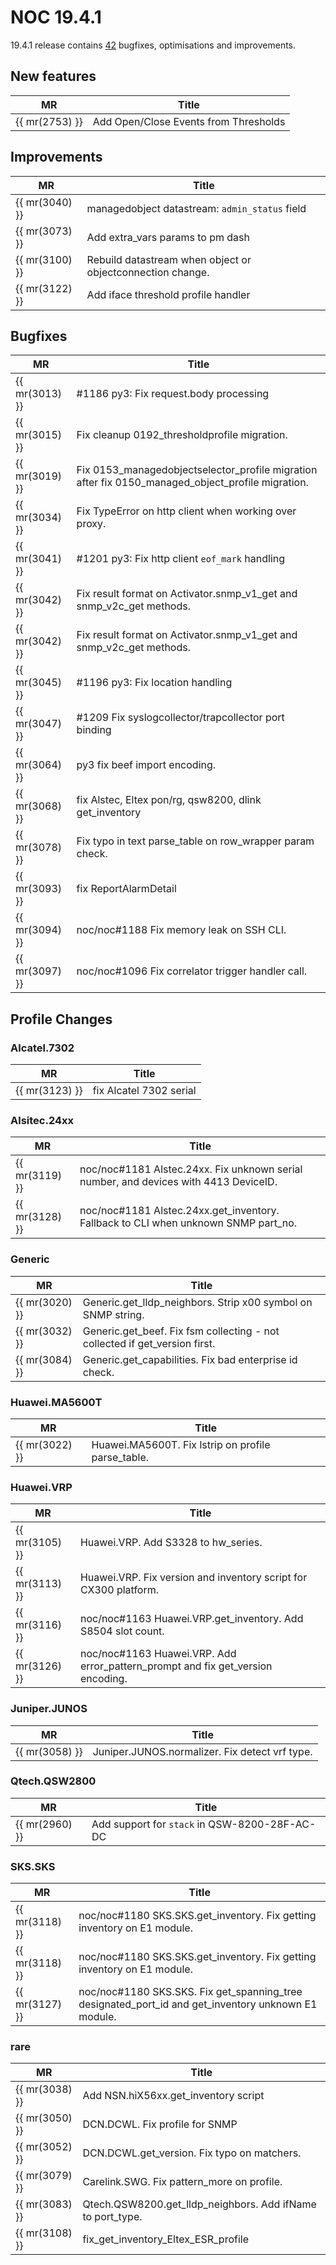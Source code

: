 # NOC 19.4.1

19.4.1 release contains
[42](https://code.getnoc.com/noc/noc/merge_requests?scope=all&state=merged&milestone_title=19.4.1)
bugfixes, optimisations and improvements.

## New features

| MR             | Title                                 |
| -------------- | ------------------------------------- |
| {{ mr(2753) }} | Add Open/Close Events from Thresholds |

## Improvements

| MR             | Title                                                                       |
| -------------- | --------------------------------------------------------------------------- |
| {{ mr(3040) }} | managedobject datastream: `admin_status` field |
| {{ mr(3073) }} | Add extra_vars params to pm dash                                            |
| {{ mr(3100) }} | Rebuild datastream when object or objectconnection change.                  |
| {{ mr(3122) }} | Add iface threshold profile handler                                         |

## Bugfixes

| MR             | Title                                                                                             |
| -------------- | ------------------------------------------------------------------------------------------------- |
| {{ mr(3013) }} | #1186 py3: Fix request.body processing                                                           |
| {{ mr(3015) }} | Fix cleanup 0192_thresholdprofile migration.                                                      |
| {{ mr(3019) }} | Fix 0153_managedobjectselector_profile migration after fix 0150_managed_object_profile migration. |
| {{ mr(3034) }} | Fix TypeError on http client when working over proxy.                                             |
| {{ mr(3041) }} | #1201 py3: Fix http client `eof_mark` handling                      |
| {{ mr(3042) }} | Fix result format on Activator.snmp_v1_get and snmp_v2c_get methods.                              |
| {{ mr(3042) }} | Fix result format on Activator.snmp_v1_get and snmp_v2c_get methods.                              |
| {{ mr(3045) }} | #1196 py3: Fix location handling                                                                 |
| {{ mr(3047) }} | #1209 Fix syslogcollector/trapcollector port binding                                             |
| {{ mr(3064) }} | py3 fix beef import encoding.                                                                     |
| {{ mr(3068) }} | fix Alstec, Eltex pon/rg, qsw8200, dlink get_inventory                                            |
| {{ mr(3078) }} | Fix typo in text parse_table on row_wrapper param check.                                          |
| {{ mr(3093) }} | fix ReportAlarmDetail                                                                             |
| {{ mr(3094) }} | noc/noc#1188 Fix memory leak on SSH CLI.                                                         |
| {{ mr(3097) }} | noc/noc#1096 Fix correlator trigger handler call.                                                |

## Profile Changes

### Alcatel.7302

| MR             | Title                   |
| -------------- | ----------------------- |
| {{ mr(3123) }} | fix Alcatel 7302 serial |

### Alsitec.24xx

| MR             | Title                                                                                 |
| -------------- | ------------------------------------------------------------------------------------- |
| {{ mr(3119) }} | noc/noc#1181 Alstec.24xx. Fix unknown serial number, and devices with 4413 DeviceID. |
| {{ mr(3128) }} | noc/noc#1181 Alstec.24xx.get_inventory. Fallback to CLI when unknown SNMP part_no.   |

### Generic

| MR             | Title                                                                      |
| -------------- | -------------------------------------------------------------------------- |
| {{ mr(3020) }} | Generic.get_lldp_neighbors. Strip x00 symbol on SNMP string.               |
| {{ mr(3032) }} | Generic.get_beef. Fix fsm collecting - not collected if get_version first. |
| {{ mr(3084) }} | Generic.get_capabilities. Fix bad enterprise id check.                     |

### Huawei.MA5600T

| MR             | Title                                              |
| -------------- | -------------------------------------------------- |
| {{ mr(3022) }} | Huawei.MA5600T. Fix lstrip on profile parse_table. |

### Huawei.VRP

| MR             | Title                                                                            |
| -------------- | -------------------------------------------------------------------------------- |
| {{ mr(3105) }} | Huawei.VRP. Add S3328 to hw_series.                                              |
| {{ mr(3113) }} | Huawei.VRP. Fix version and inventory script for CX300 platform.                 |
| {{ mr(3116) }} | noc/noc#1163 Huawei.VRP.get_inventory. Add S8504 slot count.                    |
| {{ mr(3126) }} | noc/noc#1163 Huawei.VRP. Add error_pattern_prompt and fix get_version encoding. |

### Juniper.JUNOS

| MR             | Title                                          |
| -------------- | ---------------------------------------------- |
| {{ mr(3058) }} | Juniper.JUNOS.normalizer. Fix detect vrf type. |

### Qtech.QSW2800

| MR             | Title                                                                      |
| -------------- | -------------------------------------------------------------------------- |
| {{ mr(2960) }} | Add support for `stack` in QSW-8200-28F-AC-DC |

### SKS.SKS

| MR             | Title                                                                                                |
| -------------- | ---------------------------------------------------------------------------------------------------- |
| {{ mr(3118) }} | noc/noc#1180 SKS.SKS.get_inventory. Fix getting inventory on E1 module.                             |
| {{ mr(3118) }} | noc/noc#1180 SKS.SKS.get_inventory. Fix getting inventory on E1 module.                             |
| {{ mr(3127) }} | noc/noc#1180 SKS.SKS. Fix get_spanning_tree designated_port_id and get_inventory unknown E1 module. |

### rare

| MR             | Title                                                      |
| -------------- | ---------------------------------------------------------- |
| {{ mr(3038) }} | Add NSN.hiX56xx.get_inventory script                       |
| {{ mr(3050) }} | DCN.DCWL. Fix profile for SNMP                             |
| {{ mr(3052) }} | DCN.DCWL.get_version. Fix typo on matchers.                |
| {{ mr(3079) }} | Carelink.SWG. Fix pattern_more on profile.                 |
| {{ mr(3083) }} | Qtech.QSW8200.get_lldp_neighbors. Add ifName to port_type. |
| {{ mr(3108) }} | fix_get_inventory_Eltex_ESR_profile                        |
